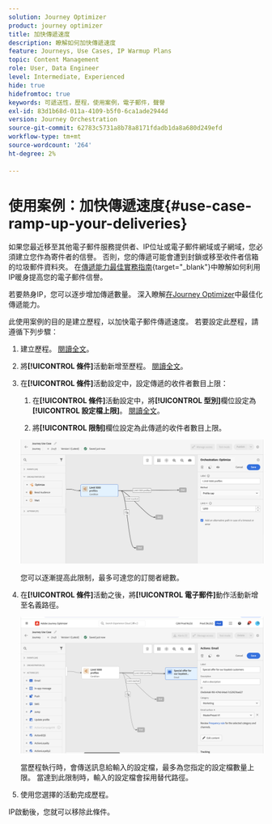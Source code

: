 ```yaml
---
solution: Journey Optimizer
product: journey optimizer
title: 加快傳遞速度
description: 瞭解如何加快傳遞速度
feature: Journeys, Use Cases, IP Warmup Plans
topic: Content Management
role: User, Data Engineer
level: Intermediate, Experienced
hide: true
hidefromtoc: true
keywords: 可遞送性，歷程，使用案例，電子郵件，聲譽
exl-id: 83d1b68d-011a-4109-b5f0-6ca1ade2944d
version: Journey Orchestration
source-git-commit: 62783c5731a8b78a8171fdadb1da8a680d249efd
workflow-type: tm+mt
source-wordcount: '264'
ht-degree: 2%

---
```


# 使用案例：加快傳遞速度{#use-case-ramp-up-your-deliveries}

如果您最近移至其他電子郵件服務提供者、IP位址或電子郵件網域或子網域，您必須建立您作為寄件者的信譽。 否則，您的傳遞可能會遭到封鎖或移至收件者信箱的垃圾郵件資料夾。 在[傳遞能力最佳實務指南](https://experienceleague.adobe.com/docs/deliverability-learn/deliverability-best-practice-guide/additional-resources/generic-resources/increase-reputation-with-ip-warming.html?lang=zh-Hant){target="_blank"}中瞭解如何利用IP暖身提高您的電子郵件信譽。

若要熱身IP，您可以逐步增加傳遞數量。 深入瞭解[在Journey Optimizer](../reports/deliverability.md)中最佳化傳遞能力。

此使用案例的目的是建立歷程，以加快電子郵件傳遞速度。 若要設定此歷程，請遵循下列步驟：

1. 建立歷程。 [閱讀全文](journey-gs.md)。

1. 將&#x200B;**[!UICONTROL 條件]**&#x200B;活動新增至歷程。 [閱讀全文](condition-activity.md)。

1. 在&#x200B;**[!UICONTROL 條件]**&#x200B;活動設定中，設定傳遞的收件者數目上限：

   1. 在&#x200B;**[!UICONTROL 條件]**&#x200B;活動設定中，將&#x200B;**[!UICONTROL 型別]**&#x200B;欄位設定為&#x200B;**[!UICONTROL 設定檔上限]**。 [閱讀全文](condition-activity.md#profile_cap)。

   1. 將&#x200B;**[!UICONTROL 限制]**&#x200B;欄位設定為此傳遞的收件者數目上限。

   ![](assets/profile-cap-condition.png)

   您可以逐漸提高此限制，最多可達您的訂閱者總數。

1. 在&#x200B;**[!UICONTROL 條件]**&#x200B;活動之後，將&#x200B;**[!UICONTROL 電子郵件]**&#x200B;動作活動新增至名義路徑。

   ![](assets/ramp-up-deliveries-message.png)

   當歷程執行時，會傳送訊息給輸入的設定檔，最多為您指定的設定檔數量上限。 當達到此限制時，輸入的設定檔會採用替代路徑。

1. 使用您選擇的活動完成歷程。

IP啟動後，您就可以移除此條件。

